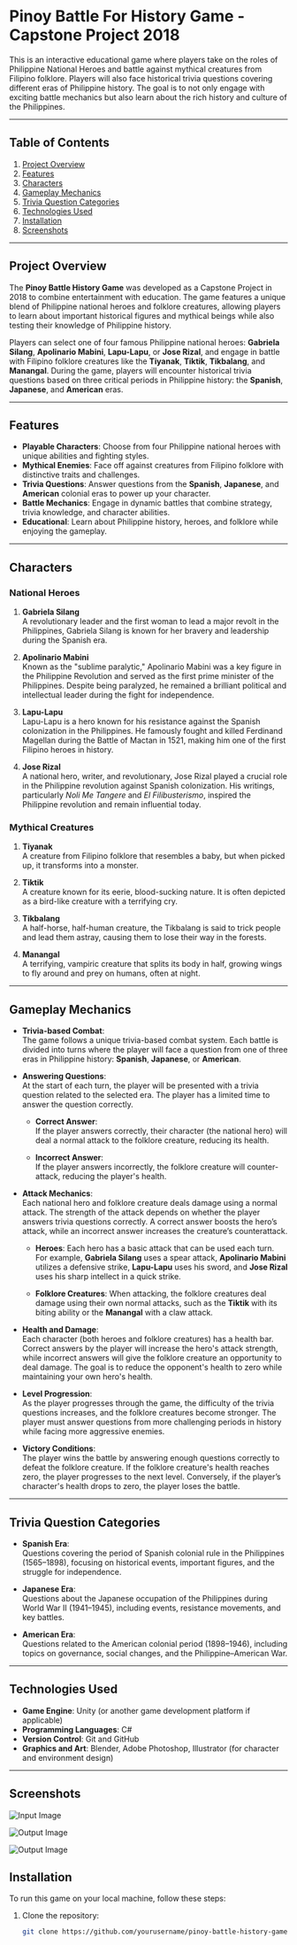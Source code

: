 # Pinoy Battle For History Game - Capstone Project 2018

This is an interactive educational game where players take on the roles of Philippine National Heroes and battle against mythical creatures from Filipino folklore. Players will also face historical trivia questions covering different eras of Philippine history. The goal is to not only engage with exciting battle mechanics but also learn about the rich history and culture of the Philippines.

---

## Table of Contents
1. [Project Overview](#project-overview)
2. [Features](#features)
3. [Characters](#characters)
4. [Gameplay Mechanics](#gameplay-mechanics)
5. [Trivia Question Categories](#trivia-question-categories)
6. [Technologies Used](#technologies-used)
7. [Installation](#installation)
8. [Screenshots](#screenshots)

---

## Project Overview

The **Pinoy Battle History Game** was developed as a Capstone Project in 2018 to combine entertainment with education. The game features a unique blend of Philippine national heroes and folklore creatures, allowing players to learn about important historical figures and mythical beings while also testing their knowledge of Philippine history.

Players can select one of four famous Philippine national heroes: **Gabriela Silang**, **Apolinario Mabini**, **Lapu-Lapu**, or **Jose Rizal**, and engage in battle with Filipino folklore creatures like the **Tiyanak**, **Tiktik**, **Tikbalang**, and **Manangal**. During the game, players will encounter historical trivia questions based on three critical periods in Philippine history: the **Spanish**, **Japanese**, and **American** eras.

---

## Features

- **Playable Characters**: Choose from four Philippine national heroes with unique abilities and fighting styles.
- **Mythical Enemies**: Face off against creatures from Filipino folklore with distinctive traits and challenges.
- **Trivia Questions**: Answer questions from the **Spanish**, **Japanese**, and **American** colonial eras to power up your character.
- **Battle Mechanics**: Engage in dynamic battles that combine strategy, trivia knowledge, and character abilities.
- **Educational**: Learn about Philippine history, heroes, and folklore while enjoying the gameplay.

---

## Characters

### National Heroes
1. **Gabriela Silang**  
   A revolutionary leader and the first woman to lead a major revolt in the Philippines, Gabriela Silang is known for her bravery and leadership during the Spanish era.

2. **Apolinario Mabini**  
   Known as the "sublime paralytic," Apolinario Mabini was a key figure in the Philippine Revolution and served as the first prime minister of the Philippines. Despite being paralyzed, he remained a brilliant political and intellectual leader during the fight for independence.

3. **Lapu-Lapu**  
   Lapu-Lapu is a hero known for his resistance against the Spanish colonization in the Philippines. He famously fought and killed Ferdinand Magellan during the Battle of Mactan in 1521, making him one of the first Filipino heroes in history.

4. **Jose Rizal**  
   A national hero, writer, and revolutionary, Jose Rizal played a crucial role in the Philippine revolution against Spanish colonization. His writings, particularly *Noli Me Tangere* and *El Filibusterismo*, inspired the Philippine revolution and remain influential today.

### Mythical Creatures
1. **Tiyanak**  
   A creature from Filipino folklore that resembles a baby, but when picked up, it transforms into a monster.

2. **Tiktik**  
   A creature known for its eerie, blood-sucking nature. It is often depicted as a bird-like creature with a terrifying cry.

3. **Tikbalang**  
   A half-horse, half-human creature, the Tikbalang is said to trick people and lead them astray, causing them to lose their way in the forests.

4. **Manangal**  
   A terrifying, vampiric creature that splits its body in half, growing wings to fly around and prey on humans, often at night.

---

## Gameplay Mechanics

- **Trivia-based Combat**:  
  The game follows a unique trivia-based combat system. Each battle is divided into turns where the player will face a question from one of three eras in Philippine history: **Spanish**, **Japanese**, or **American**.

- **Answering Questions**:  
  At the start of each turn, the player will be presented with a trivia question related to the selected era. The player has a limited time to answer the question correctly.

  - **Correct Answer**:  
    If the player answers correctly, their character (the national hero) will deal a normal attack to the folklore creature, reducing its health.

  - **Incorrect Answer**:  
    If the player answers incorrectly, the folklore creature will counter-attack, reducing the player's health.

- **Attack Mechanics**:  
  Each national hero and folklore creature deals damage using a normal attack. The strength of the attack depends on whether the player answers trivia questions correctly. A correct answer boosts the hero’s attack, while an incorrect answer increases the creature’s counterattack.

  - **Heroes**: Each hero has a basic attack that can be used each turn. For example, **Gabriela Silang** uses a spear attack, **Apolinario Mabini** utilizes a defensive strike, **Lapu-Lapu** uses his sword, and **Jose Rizal** uses his sharp intellect in a quick strike.
  
  - **Folklore Creatures**: When attacking, the folklore creatures deal damage using their own normal attacks, such as the **Tiktik** with its biting ability or the **Manangal** with a claw attack.

- **Health and Damage**:  
  Each character (both heroes and folklore creatures) has a health bar. Correct answers by the player will increase the hero's attack strength, while incorrect answers will give the folklore creature an opportunity to deal damage. The goal is to reduce the opponent's health to zero while maintaining your own hero's health.

- **Level Progression**:  
  As the player progresses through the game, the difficulty of the trivia questions increases, and the folklore creatures become stronger. The player must answer questions from more challenging periods in history while facing more aggressive enemies.

- **Victory Conditions**:  
  The player wins the battle by answering enough questions correctly to defeat the folklore creature. If the folklore creature's health reaches zero, the player progresses to the next level. Conversely, if the player’s character's health drops to zero, the player loses the battle.

---

## Trivia Question Categories

- **Spanish Era**:  
  Questions covering the period of Spanish colonial rule in the Philippines (1565–1898), focusing on historical events, important figures, and the struggle for independence.

- **Japanese Era**:  
  Questions about the Japanese occupation of the Philippines during World War II (1941–1945), including events, resistance movements, and key battles.

- **American Era**:  
  Questions related to the American colonial period (1898–1946), including topics on governance, social changes, and the Philippine–American War.

---

## Technologies Used

- **Game Engine**: Unity (or another game development platform if applicable)
- **Programming Languages**: C#
- **Version Control**: Git and GitHub
- **Graphics and Art**: Blender, Adobe Photoshop, Illustrator (for character and environment design)

---

## Screenshots

![Input Image](https://ryanroydev.github.io/capstoneimages/screen_1.PNG)

![Output Image](https://ryanroydev.github.io/capstoneimages/screen_2.PNG)

![Output Image](https://ryanroydev.github.io/capstoneimages/screen_3.PNG)

## Installation

To run this game on your local machine, follow these steps:

1. Clone the repository:
   ```bash
   git clone https://github.com/yourusername/pinoy-battle-history-game.git
